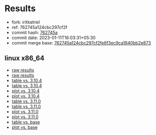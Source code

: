 # Results

- fork: iritkatriel
- ref: 762745a124cbc297cf2f
- commit hash: [762745a](https://github.com/iritkatriel/cpython/commit/762745a)
- commit date: 2023-01-11T16:03:31+05:30
- commit merge base: [762745a124cbc297cf2fe6f3ec9ca1840bb2e873](https://github.com/iritkatriel/cpython/commit/762745a124cbc297cf2fe6f3ec9ca1840bb2e873)

## linux x86_64

- [raw results](bm-20230111-linux-x86_64-iritkatriel-762745a124cbc297cf2f-3.12.0a4%2B-762745a.json)
- [raw results](bm-20230111-linux-x86_64-python-762745a124cbc297cf2f-3.12.0a4%2B-762745a.json)
- [table vs. 3.10.4](bm-20230111-linux-x86_64-iritkatriel-762745a124cbc297cf2f-3.12.0a4%2B-762745a-vs-3.10.4.md)
- [table vs. 3.10.4](bm-20230111-linux-x86_64-python-762745a124cbc297cf2f-3.12.0a4%2B-762745a-vs-3.10.4.md)
- [plot vs. 3.10.4](bm-20230111-linux-x86_64-iritkatriel-762745a124cbc297cf2f-3.12.0a4%2B-762745a-vs-3.10.4.png)
- [plot vs. 3.10.4](bm-20230111-linux-x86_64-python-762745a124cbc297cf2f-3.12.0a4%2B-762745a-vs-3.10.4.png)
- [table vs. 3.11.0](bm-20230111-linux-x86_64-iritkatriel-762745a124cbc297cf2f-3.12.0a4%2B-762745a-vs-3.11.0.md)
- [table vs. 3.11.0](bm-20230111-linux-x86_64-python-762745a124cbc297cf2f-3.12.0a4%2B-762745a-vs-3.11.0.md)
- [plot vs. 3.11.0](bm-20230111-linux-x86_64-iritkatriel-762745a124cbc297cf2f-3.12.0a4%2B-762745a-vs-3.11.0.png)
- [plot vs. 3.11.0](bm-20230111-linux-x86_64-python-762745a124cbc297cf2f-3.12.0a4%2B-762745a-vs-3.11.0.png)
- [table vs. base](bm-20230111-linux-x86_64-iritkatriel-762745a124cbc297cf2f-3.12.0a4%2B-762745a-vs-base.md)
- [plot vs. base](bm-20230111-linux-x86_64-iritkatriel-762745a124cbc297cf2f-3.12.0a4%2B-762745a-vs-base.png)

